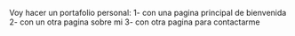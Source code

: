 Voy hacer un portafolio personal: 
1- con una pagina principal de bienvenida
2- con un otra pagina sobre mi
3- con otra pagina para contactarme